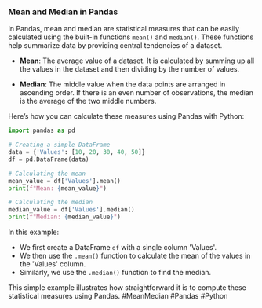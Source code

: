 ### Mean and Median in Pandas

In Pandas, mean and median are statistical measures that can be easily calculated using the built-in functions `mean()` and `median()`. These functions help summarize data by providing central tendencies of a dataset.

- **Mean**: The average value of a dataset. It is calculated by summing up all the values in the dataset and then dividing by the number of values.
  
- **Median**: The middle value when the data points are arranged in ascending order. If there is an even number of observations, the median is the average of the two middle numbers.

Here’s how you can calculate these measures using Pandas with Python:

```python
import pandas as pd

# Creating a simple DataFrame
data = {'Values': [10, 20, 30, 40, 50]}
df = pd.DataFrame(data)

# Calculating the mean
mean_value = df['Values'].mean()
print(f"Mean: {mean_value}")

# Calculating the median
median_value = df['Values'].median()
print(f"Median: {median_value}")
```

In this example:
- We first create a DataFrame `df` with a single column 'Values'.
- We then use the `.mean()` function to calculate the mean of the values in the 'Values' column.
- Similarly, we use the `.median()` function to find the median.

This simple example illustrates how straightforward it is to compute these statistical measures using Pandas. #MeanMedian #Pandas #Python